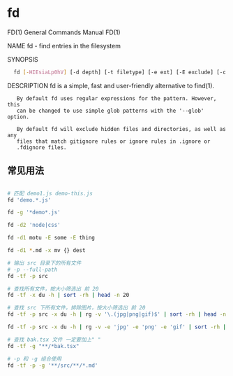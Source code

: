 # fd

FD(1) General Commands Manual FD(1)

NAME
fd - find entries in the filesystem

SYNOPSIS

```bash
  fd [-HIEsiaLp0hV] [-d depth] [-t filetype] [-e ext] [-E exclude] [-c when] [-j num] [-x cmd] [pattern] [path...]
```

DESCRIPTION
fd is a simple, fast and user-friendly alternative to find(1).

       By default fd uses regular expressions for the pattern. However, this
       can be changed to use simple glob patterns with the '--glob' option.

       By default fd will exclude hidden files and directories, as well as any
       files that match gitignore rules or ignore rules in .ignore or
       .fdignore files.

## 常见用法

```bash

# 匹配 demo1.js demo-this.js
fd 'demo.*.js'

fd -g '*demo*.js'

fd -d2 'node|css'

fd -d1 motu -E some -E thing

fd -d1 *.md -x mv {} dest

# 输出 src 目录下的所有文件
# -p --full-path
fd -tf -p src

# 查找所有文件，按大小筛选出 前 20
fd -tf -x du -h | sort -rh | head -n 20

# 查找 src 下所有文件，排除图片，按大小筛选出 前 20
fd -tf -p src -x du -h | rg -v '\.(jpg|png|gif)$' | sort -rh | head -n 20

fd -tf -p src -x du -h | rg -v -e 'jpg' -e 'png' -e 'gif' | sort -rh | head -n 20

# 查找 bak.tsx 文件 一定要加上" "
fd -tf -g "**/*bak.tsx"

# -p 和 -g 组合使用
fd -tf -p -g '**/src/**/*.md'
```
